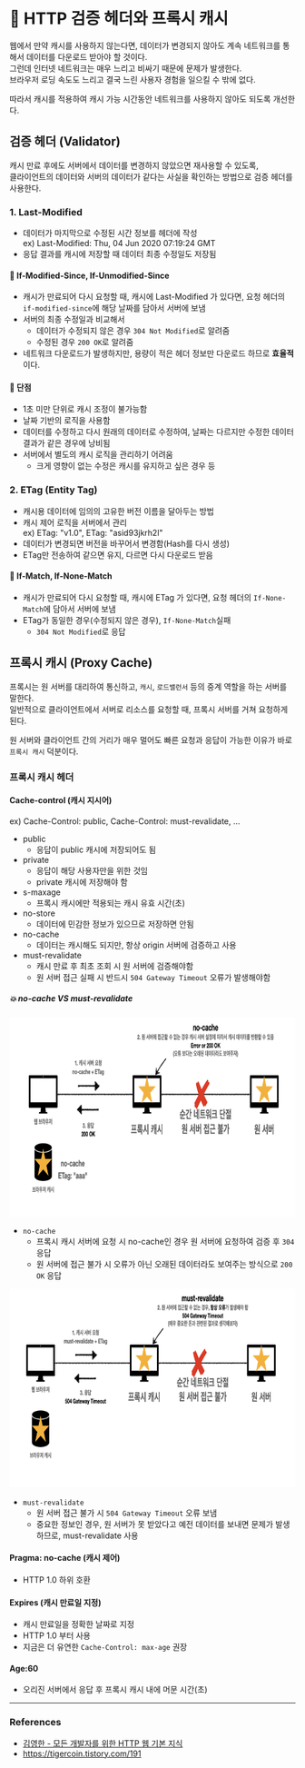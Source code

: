 # 🐲 HTTP 검증 헤더와 프록시 캐시
웹에서 만약 캐시를 사용하지 않는다면, 데이터가 변경되지 않아도 계속 네트워크를 통해서 데이터를 다운로드 받아야 할 것이다.       
그런데 인터넷 네트워크는 매우 느리고 비싸기 때문에 문제가 발생한다.      
브라우저 로딩 속도도 느리고 결국 느린 사용자 경험을 일으킬 수 밖에 없다.

따라서 캐시를 적용하여 캐시 가능 시간동안 네트워크를 사용하지 않아도 되도록 개선한다.      


## 검증 헤더 (Validator)
캐시 만료 후에도 서버에서 데이터를 변경하지 않았으면 재사용할 수 있도록,       
클라이언트의 데이터와 서버의 데이터가 같다는 사실을 확인하는 방법으로 검증 헤더를 사용한다.

### 1. Last-Modified
- 데이터가 마지막으로 수정된 시간 정보를 헤더에 작성      
ex) Last-Modified: Thu, 04 Jun 2020 07:19:24 GMT
- 응답 결과를 캐시에 저장할 때 데이터 최종 수정일도 저장됨

#### 📍 If-Modified-Since, If-Unmodified-Since
- 캐시가 만료되어 다시 요청할 때, 캐시에 Last-Modified 가 있다면, 요청 헤더의 `if-modified-since`에 해당 날짜를 담아서 서버에 보냄
- 서버의 최종 수정일과 비교해서 
  - 데이터가 수정되지 않은 경우 `304 Not Modified`로 알려줌
  - 수정된 경우 `200 OK`로 알려줌
- 네트워크 다운로드가 발생하지만, 용량이 적은 헤더 정보만 다운로드 하므로 **효율적**이다.

#### 📍 단점
- 1초 미만 단위로 캐시 조정이 불가능함
- 날짜 기반의 로직을 사용함
- 데이터를 수정하고 다시 원래의 데이터로 수정하여, 날짜는 다르지만 수정한 데이터 결과가 같은 경우에 낭비됨
- 서버에서 별도의 캐시 로직을 관리하기 어려움
  - 크게 영향이 없는 수정은 캐시를 유지하고 싶은 경우 등

### 2. ETag (Entity Tag)
- 캐시용 데이터에 임의의 고유한 버전 이름을 달아두는 방법
- 캐시 제어 로직을 서버에서 관리       
ex) ETag: "v1.0", ETag: "asid93jkrh2l"
- 데이터가 변경되면 버전을 바꾸어서 변경함(Hash를 다시 생성)
- ETag만 전송하여 같으면 유지, 다르면 다시 다운로드 받음

#### 📍 If-Match, If-None-Match
- 캐시가 만료되어 다시 요청할 때, 캐시에 ETag 가 있다면, 요청 헤더의 `If-None-Match`에 담아서 서버에 보냄
- ETag가 동일한 경우(수정되지 않은 경우), `If-None-Match`실패
  - `304 Not Modified`로 응답


## 프록시 캐시 (Proxy Cache)
프록시는 원 서버를 대리하여 통신하고, `캐시`, `로드밸런서` 등의 중계 역할을 하는 서버를 말한다.   
일반적으로 클라이언트에서 서버로 리소스를 요청할 때, 프록시 서버를 거쳐 요청하게 된다.   

원 서버와 클라이언트 간의 거리가 매우 멀어도 빠른 요청과 응답이 가능한 이유가 바로 `프록시 캐시` 덕분이다.

### 프록시 캐시 헤더
#### Cache-control (캐시 지시어)
ex) Cache-Control: public, Cache-Control: must-revalidate, ... 
- public
  - 응답이 public 캐시에 저장되어도 됨
- private
  - 응답이 해당 사용자만을 위한 것임
  - private 캐시에 저장해야 함
- s-maxage
  - 프록시 캐시에만 적용되는 캐시 유효 시간(초)
- no-store
  - 데이터에 민감한 정보가 있으므로 저장하면 안됨
- no-cache 
  - 데이터는 캐시해도 되지만, 항상 origin 서버에 검증하고 사용
- must-revalidate
  - 캐시 만료 후 최초 조회 시 원 서버에 검증해야함
  - 원 서버 접근 실패 시 반드시 `504 Gateway Timeout` 오류가 발생해야함

##### 💥 no-cache VS must-revalidate

<img src="images/no-cache.png" width="800" height="350">

- `no-cache`
  - 프록시 캐시 서버에 요청 시 no-cache인 경우 원 서버에 요청하여 검증 후 `304` 응답
  - 원 서버에 접근 불가 시 오류가 아닌 오래된 데이터라도 보여주는 방식으로 `200 OK` 응답

<img src="images/must-revalidate.png" width="800" height="350">

- `must-revalidate`
  - 원 서버 접근 불가 시 `504 Gateway Timeout` 오류 보냄
  - 중요한 정보인 경우, 원 서버가 못 받았다고 예전 데이터를 보내면 문제가 발생하므로, must-revalidate 사용



#### Pragma: no-cache (캐시 제어)
- HTTP 1.0 하위 호환

#### Expires (캐시 만료일 지정)
- 캐시 만료일을 정확한 날짜로 지정
- HTTP 1.0 부터 사용
- 지금은 더 유연한 `Cache-Control: max-age` 권장

#### Age:60 
- 오리진 서버에서 응답 후 프록시 캐시 내에 머문 시간(초)


-------------------------------------------------


### References
- [김영한 - 모든 개발자를 위한 HTTP 웹 기본 지식](https://www.inflearn.com/course/http-%EC%9B%B9-%EB%84%A4%ED%8A%B8%EC%9B%8C%ED%81%AC)
- https://tigercoin.tistory.com/191